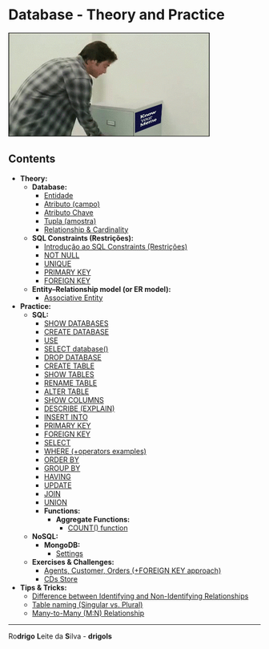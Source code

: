 # Database - Theory and Practice

![logo](res/logo.gif)  

## Contents

 - **Theory:**
   - **Database:**
     - [Entidade](modules/theory/database/entity.md)
     - [Atributo (campo)](modules/theory/database/attribute.md)
     - [Atributo Chave](modules/theory/database/key-attribute.md)
     - [Tupla (amostra)](modules/theory/database/tuple.md)
     - [Relationship & Cardinality](modules/theory/database/cardinality.md)
   - **SQL Constraints (Restrições):**
     - [Introdução ao SQL Constraints (Restrições)](modules/theory/sql-constraints/intro-to-constraints.md)
     - [NOT NULL](modules/theory/sql-constraints/not-null.md)
     - [UNIQUE](modules/theory/sql-constraints/unique.md)
     - [PRIMARY KEY](modules/theory/sql-constraints/primary-key.md)
     - [FOREIGN KEY](modules/theory/sql-constraints/foreign-key.md)
   - **Entity–Relationship model (or ER model):**
     - [Associative Entity](modules/theory/er-model/associative-entity.md)
 - **Practice:**
   - **SQL:**
     - [SHOW DATABASES](modules/practice/sql/show-databases.md)
     - [CREATE DATABASE](modules/practice/sql/create-database.md)
     - [USE](modules/practice/sql/use.md)
     - [SELECT database()](modules/practice/sql/select-dabase.md)
     - [DROP DATABASE](modules/practice/sql/drop-database.md)
     - [CREATE TABLE](modules/practice/sql/create-table.md)
     - [SHOW TABLES](modules/practice/sql/show-tables.md)
     - [RENAME TABLE](modules/practice/sql/rename-table.md)
     - [ALTER TABLE](modules/practice/sql/alter-table.md)
     - [SHOW COLUMNS](modules/practice/sql/show-columns.md)
     - [DESCRIBE (EXPLAIN)](modules/practice/sql/describe.md)
     - [INSERT INTO](modules/practice/sql/insert-into.md)
     - [PRIMARY KEY](modules/practice/sql/primary-key.md)
     - [FOREIGN KEY](modules/practice/sql/foreign-key.md)
     - [SELECT](modules/practice/sql/select.md)
     - [WHERE (+operators examples)](modules/practice/sql/where.md)
     - [ORDER BY](modules/practice/sql/order-by.md)
     - [GROUP BY](modules/practice/sql/group-by.md)
     - [HAVING](modules/practice/sql/having.md)
     - [UPDATE](modules/practice/sql/update.md)
     - [JOIN](modules/practice/sql/join.md)
     - [UNION](modules/practice/sql/union.md)
     - **Functions:**
       - **Aggregate Functions:**
         - [COUNT() function](modules/practice/sql/count-function.md)
   - **NoSQL:**
     - **MongoDB:**
       - [Settings](modules/practice/nosql/mongodb/settings)
   - **Exercises & Challenges:**
     - [Agents, Customer, Orders (+FOREIGN KEY approach)](modules/practice/exercises-challenges/agents-customer-orders.md)
     - [CDs Store](modules/practice/exercises-challenges/cds-store.md)
 - **Tips & Tricks:**
   - [Difference between Identifying and Non-Identifying Relationships](modules/tips-and-tricks/ir-and-non-ir.md)
   - [Table naming (Singular vs. Plural)](modules/tips-and-tricks/table-naming.md)
   - [Many-to-Many (M:N) Relationship](modules/tips-and-tricks/many-to-many-relationship.md)

---

Ro**drigo** **L**eite da **S**ilva - **drigols**
